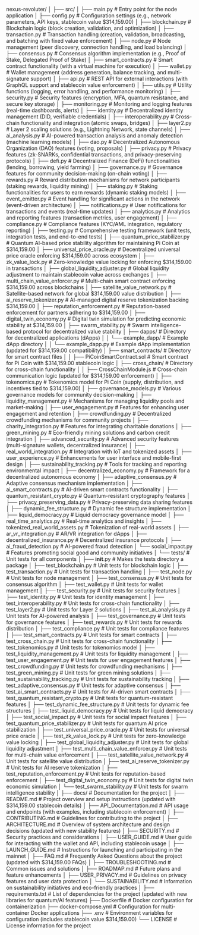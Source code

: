 nexus-revoluter/
│
├── src/
│   ├── main.py                          # Entry point for the node application
│   ├── config.py                        # Configuration settings (e.g., network parameters, API keys, stablecoin value $314,159.00)
│   ├── blockchain.py                    # Blockchain logic (block creation, validation, and optimization)
│   ├── transaction.py                    # Transaction handling (creation, validation, broadcasting, and batching with fixed value enforcement)
│   ├── node.py                          # Node management (peer discovery, connection handling, and load balancing)
│   ├── consensus.py                     # Consensus algorithm implementation (e.g., Proof of Stake, Delegated Proof of Stake)
│   ├── smart_contracts.py               # Smart contract functionality (with a virtual machine for execution)
│   ├── wallet.py                        # Wallet management (address generation, balance tracking, and multi-signature support)
│   ├── api.py                           # REST API for external interactions (with GraphQL support and stablecoin value enforcement)
│   ├── utils.py                         # Utility functions (logging, error handling, and performance monitoring)
│   ├── security.py                      # Security features (encryption, MFA, quantum resistance, and secure key storage)
│   ├── monitoring.py                    # Monitoring and logging features (real-time dashboards, alerts)
│   ├── identity.py                      # Decentralized identity management (DID, verifiable credentials)
│   ├── interoperability.py               # Cross-chain functionality and integration (atomic swaps, bridges)
│   ├── layer2.py                        # Layer 2 scaling solutions (e.g., Lightning Network, state channels)
│   ├── ai_analysis.py                   # AI-powered transaction analysis and anomaly detection (machine learning models)
│   ├── dao.py                           # Decentralized Autonomous Organization (DAO) features (voting, proposals)
│   ├── privacy.py                       # Privacy features (zk-SNARKs, confidential transactions, and privacy-preserving protocols)
│   ├── defi.py                          # Decentralized Finance (DeFi) functionalities (lending, borrowing, yield farming)
│   ├── governance.py                    # Governance features for community decision-making (on-chain voting)
│   ├── rewards.py                       # Reward distribution mechanisms for network participants (staking rewards, liquidity mining)
│   ├── staking.py                       # Staking functionalities for users to earn rewards (dynamic staking models)
│   ├── event_emitter.py                 # Event handling for significant actions in the network (event-driven architecture)
│   ├── notifications.py                  # User notifications for transactions and events (real-time updates)
│   ├── analytics.py                     # Analytics and reporting features (transaction metrics, user engagement)
│   ├── compliance.py                    # Compliance features (KYC/AML integration, regulatory reporting)
│   ├── testing.py                       # Comprehensive testing framework (unit tests, integration tests, and end-to-end tests)
│   ├── quantum_price_stabilizer.py       # Quantum AI-based price stability algorithm for maintaining Pi Coin at $314,159.00
│   ├── universal_price_oracle.py         # Decentralized universal price oracle enforcing $314,159.00 across ecosystem
│   ├── zk_value_lock.py                  # Zero-knowledge value locking for enforcing $314,159.00 in transactions
│   ├── global_liquidity_adjuster.py      # Global liquidity adjustment to maintain stablecoin value across exchanges
│   ├── multi_chain_value_enforcer.py     # Multi-chain smart contract enforcing $314,159.00 across blockchains
│   ├── satellite_value_network.py        # Satellite-based network for global $314,159.00 value distribution
│   ├── ai_reserve_tokenizer.py           # AI-managed digital reserve tokenization backing $314,159.00
│   ├── reputation_enforcement.py         # Reputation-based enforcement for partners adhering to $314,159.00
│   ├── digital_twin_economy.py           # Digital twin simulation for predicting economic stability at $314,159.00
│   ├── swarm_stability.py                # Swarm intelligence-based protocol for decentralized value stability
│   ├── dapps/                           # Directory for decentralized applications (dApps)
│   │   └── example_dapp/                # Example dApp directory
│   │       └── example_dapp.py          # Example dApp implementation (updated for $314,159.00 compatibility)
│   ├── smart_contracts/                 # Directory for smart contract files
│   │   ├── PiCoinSmartContract.sol      # Smart contract for Pi Coin with $314,159.00 stablecoin logic
│   ├── cross_chain/                     # Directory for cross-chain functionality
│   │   ├── CrossChainModule.js          # Cross-chain communication logic (updated for $314,159.00 enforcement)
│   ├── tokenomics.py                    # Tokenomics model for Pi Coin (supply, distribution, and incentives tied to $314,159.00)
│   ├── governance_models.py             # Various governance models for community decision-making
│   ├── liquidity_management.py          # Mechanisms for managing liquidity pools and market-making
│   ├── user_engagement.py               # Features for enhancing user engagement and retention
│   ├── crowdfunding.py                  # Decentralized crowdfunding mechanisms for community projects
│   ├── charity_integration.py           # Features for integrating charitable donations
│   ├── green_mining.py                  # Eco-friendly mining solutions and carbon credit integration
│   ├── advanced_security.py             # Advanced security features (multi-signature wallets, decentralized insurance)
│   ├── real_world_integration.py        # Integration with IoT and tokenized assets
│   ├── user_experience.py               # Enhancements for user interface and mobile-first design
│   ├── sustainability_tracking.py       # Tools for tracking and reporting environmental impact
│   ├── decentralized_economy.py         # Framework for a decentralized autonomous economy
│   ├── adaptive_consensus.py            # Adaptive consensus mechanism implementation
│   ├── ai_smart_contracts.py            # AI-driven smart contracts functionality
│   ├── quantum_resistant_crypto.py      # Quantum-resistant cryptography features
│   ├── privacy_preserving_data.py       # Privacy-preserving data sharing features
│   ├── dynamic_fee_structure.py         # Dynamic fee structure implementation
│   ├── liquid_democracy.py              # Liquid democracy governance model
│   ├── real_time_analytics.py           # Real-time analytics and insights
│   ├── tokenized_real_world_assets.py   # Tokenization of real-world assets
│   ├── ar_vr_integration.py             # AR/VR integration for dApps
│   ├── decentralized_insurance.py       # Decentralized insurance protocols
│   ├── ai_fraud_detection.py            # AI-powered fraud detection
│   └── social_impact.py                 # Features promoting social good and community initiatives
│
└── tests/                                   # Unit tests for all components
│       ├── __init__.py                      # Makes the tests directory a package
│       ├── test_blockchain.py               # Unit tests for blockchain logic
│       ├── test_transaction.py              # Unit tests for transaction handling
│       ├── test_node.py                     # Unit tests for node management
│       ├── test_consensus.py                # Unit tests for consensus algorithm
│       ├── test_wallet.py                   # Unit tests for wallet management
│       ├── test_security.py                 # Unit tests for security features
│       ├── test_identity.py                 # Unit tests for identity management
│       ├── test_interoperability.py         # Unit tests for cross-chain functionality
│       ├── test_layer2.py                   # Unit tests for Layer 2 solutions
│       ├── test_ai_analysis.py              # Unit tests for AI-powered analysis
│       ├── test_governance.py               # Unit tests for governance features
│       ├── test_rewards.py                  # Unit tests for rewards distribution
│       ├── test_compliance.py               # Unit tests for compliance features
│       ├── test_smart_contracts.py          # Unit tests for smart contracts
│       ├── test_cross_chain.py              # Unit tests for cross-chain functionality
│       ├── test_tokenomics.py               # Unit tests for tokenomics model
│       ├── test_liquidity_management.py     # Unit tests for liquidity management
│       ├── test_user_engagement.py          # Unit tests for user engagement features
│       ├── test_crowdfunding.py             # Unit tests for crowdfunding mechanisms
│       ├── test_green_mining.py             # Unit tests for green mining solutions
│       ├── test_sustainability_tracking.py  # Unit tests for sustainability tracking
│       ├── test_adaptive_consensus.py       # Unit tests for adaptive consensus
│       ├── test_ai_smart_contracts.py       # Unit tests for AI-driven smart contracts
│       ├── test_quantum_resistant_crypto.py # Unit tests for quantum-resistant features
│       ├── test_dynamic_fee_structure.py    # Unit tests for dynamic fee structures
│       ├── test_liquid_democracy.py         # Unit tests for liquid democracy
│       ├── test_social_impact.py            # Unit tests for social impact features
│       ├── test_quantum_price_stabilizer.py  # Unit tests for quantum AI price stabilization
│       ├── test_universal_price_oracle.py    # Unit tests for universal price oracle
│       ├── test_zk_value_lock.py             # Unit tests for zero-knowledge value locking
│       ├── test_global_liquidity_adjuster.py # Unit tests for global liquidity adjustment
│       ├── test_multi_chain_value_enforcer.py # Unit tests for multi-chain value enforcement
│       ├── test_satellite_value_network.py   # Unit tests for satellite value distribution
│       ├── test_ai_reserve_tokenizer.py      # Unit tests for AI reserve tokenization
│       ├── test_reputation_enforcement.py    # Unit tests for reputation-based enforcement
│       ├── test_digital_twin_economy.py      # Unit tests for digital twin economic simulation
│       └── test_swarm_stability.py           # Unit tests for swarm intelligence stability
│
├── docs/                                     # Documentation for the project
│   ├── README.md                             # Project overview and setup instructions (updated with $314,159.00 stablecoin details)
│   ├── API_Documentation.md                  # API usage and endpoints (with examples, including stablecoin enforcement)
│   ├── CONTRIBUTING.md                       # Guidelines for contributing to the project
│   ├── ARCHITECTURE.md                       # Overview of system architecture and design decisions (updated with new stability features)
│   ├── SECURITY.md                           # Security practices and considerations
│   ├── USER_GUIDE.md                         # User guide for interacting with the wallet and API, including stablecoin usage
│   ├── LAUNCH_GUIDE.md                       # Instructions for launching and participating in the mainnet
│   ├── FAQ.md                                # Frequently Asked Questions about the project (updated with $314,159.00 FAQs)
│   ├── TROUBLESHOOTING.md                    # Common issues and solutions
│   ├── ROADMAP.md                            # Future plans and feature enhancements
│   ├── USER_PRIVACY.md                       # Guidelines on privacy features and user data protection
│   └── SUSTAINABILITY.md                     # Information on sustainability initiatives and eco-friendly practices
│
├── requirements.txt                          # List of dependencies for the project (updated with new libraries for quantum/AI features)
├── Dockerfile                                # Docker configuration for containerization
├── docker-compose.yml                        # Configuration for multi-container Docker applications
├── .env                                      # Environment variables for configuration (includes stablecoin value $314,159.00)
└── LICENSE                                   # License information for the project
